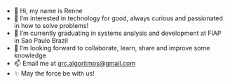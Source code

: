 - 👋 Hi, my name is Renne
- 👀 I’m interested in technology for good, always curious and passionated in how to solve problems!
- 🌱 I’m currently graduating in systems analysis and development at FIAP in Sao Paulo Brazil
- 💞️ I’m looking forward to collaborate, learn, share and improve some knowledge
- 📫 Email me at grc.algoritmos@gmail.com
- ✨ May the force be with us!
